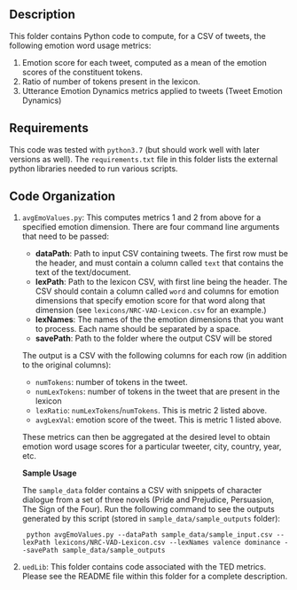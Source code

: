 ## Description

This folder contains Python code to compute, for a CSV of tweets, the following emotion word usage metrics:

1. Emotion score for each tweet, computed as a mean of the emotion scores of the constituent tokens. 
2. Ratio of number of tokens present in the lexicon. 
3. Utterance Emotion Dynamics metrics applied to tweets (Tweet Emotion Dynamics)

## Requirements
This code was tested with `python3.7` (but should work well with later versions as well). The `requirements.txt` file in this folder lists the external python libraries needed to run various scripts.
## Code Organization

1. `avgEmoValues.py`: This computes metrics 1 and 2 from above for a specified emotion dimension. There are four command line arguments that need to be passed:
    - **dataPath**: Path to input CSV containing tweets. The first row must be the header, and must contain a column called `text` that contains the text of the text/document.
    -  **lexPath**: Path to the lexicon CSV, with first line being the header. The CSV should contain a column called `word` and columns for emotion dimensions that specify emotion score for that word along that dimension (see `lexicons/NRC-VAD-Lexicon.csv` for an example.)
    - **lexNames**: The names of the the emotion dimensions that you want to process. Each name should be separated by a space.
    - **savePath**: Path to the folder where the output CSV will be stored

    The output is a CSV with the following columns for each row (in addition to the original columns):
    - `numTokens`: number of tokens in the tweet.
    - `numLexTokens`: number of tokens in the tweet that are present in the lexicon
    - `lexRatio`: `numLexTokens`/`numTokens`. This is metric 2 listed above.
    - `avgLexVal`: emotion score of the tweet. This is metric 1 listed above.

    These metrics can then be aggregated at the desired level to obtain emotion word usage scores for a particular tweeter, city, country, year, etc.

    **Sample Usage**

    The `sample_data` folder contains a CSV with snippets of character dialogue from a set of three novels (Pride and Prejudice, Persuasion, The Sign of the Four). Run the following command to see the outputs generated by this script (stored in `sample_data/sample_outputs` folder):

        python avgEmoValues.py --dataPath sample_data/sample_input.csv --lexPath lexicons/NRC-VAD-Lexicon.csv --lexNames valence dominance --savePath sample_data/sample_outputs

2. `uedLib`: This folder contains code associated with the TED metrics. Please see the README file within this folder for a complete description.



